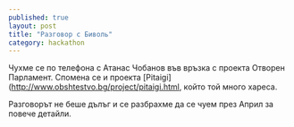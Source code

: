 ```yaml
---
published: true
layout: post
title: "Разговор с Биволь"
category: hackathon
---
```


Чухме се по телефона с Атанас Чобанов във връзка с проекта Отворен Парламент. Спомена се и проекта [Pitaigi](http://www.obshtestvo.bg/project/pitaigi.html, който той много хареса.

Разговорът не беше дълъг и се разбрахме да се чуем през Април за повече детайли.
